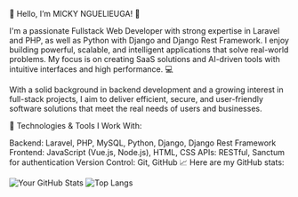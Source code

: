 👋 Hello, I’m MICKY NGUELIEUGA! 🚀

I'm a passionate Fullstack Web Developer with strong expertise in Laravel and PHP, as well as Python with Django and Django Rest Framework. I enjoy building powerful, scalable, and intelligent applications that solve real-world problems. My focus is on creating SaaS solutions and AI-driven tools with intuitive interfaces and high performance. 💻

With a solid background in backend development and a growing interest in full-stack projects, I aim to deliver efficient, secure, and user-friendly software solutions that meet the real needs of users and businesses.

🔧 Technologies & Tools I Work With:

Backend: Laravel, PHP, MySQL, Python, Django, Django Rest Framework
Frontend: JavaScript (Vue.js, Node.js), HTML, CSS
APIs: RESTful, Sanctum for authentication
Version Control: Git, GitHub
📈 Here are my GitHub stats:

![Your GitHub Stats](https://github-readme-stats.vercel.app/api?username=MICKYLE237&show_icons=true&theme=radical)
![Top Langs](https://github-readme-stats.vercel.app/api/top-langs/?username=MICKYLE237&layout=compact&theme=radical)

